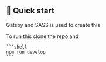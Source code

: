 ## 🚀 Quick start

Gatsby and SASS is used to create this

To run this clone the repo and

    ```shell
    npm run develop
    ```


